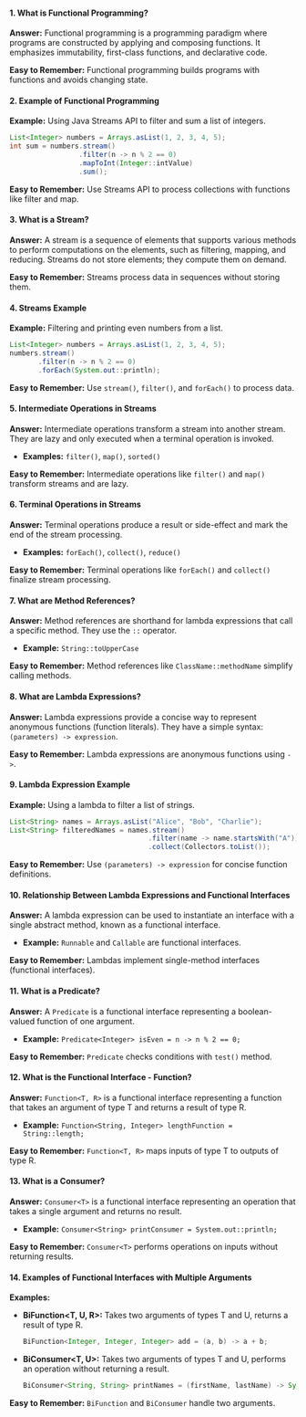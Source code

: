 #### 1. What is Functional Programming?
**Answer:** Functional programming is a programming paradigm where programs are constructed by applying and composing functions. It emphasizes immutability, first-class functions, and declarative code.

**Easy to Remember:** Functional programming builds programs with functions and avoids changing state.

#### 2. Example of Functional Programming
**Example:** Using Java Streams API to filter and sum a list of integers.
```java
List<Integer> numbers = Arrays.asList(1, 2, 3, 4, 5);
int sum = numbers.stream()
                 .filter(n -> n % 2 == 0)
                 .mapToInt(Integer::intValue)
                 .sum();
```
**Easy to Remember:** Use Streams API to process collections with functions like filter and map.

#### 3. What is a Stream?
**Answer:** A stream is a sequence of elements that supports various methods to perform computations on the elements, such as filtering, mapping, and reducing. Streams do not store elements; they compute them on demand.

**Easy to Remember:** Streams process data in sequences without storing them.

#### 4. Streams Example
**Example:** Filtering and printing even numbers from a list.
```java
List<Integer> numbers = Arrays.asList(1, 2, 3, 4, 5);
numbers.stream()
       .filter(n -> n % 2 == 0)
       .forEach(System.out::println);
```
**Easy to Remember:** Use `stream()`, `filter()`, and `forEach()` to process data.

#### 5. Intermediate Operations in Streams
**Answer:** Intermediate operations transform a stream into another stream. They are lazy and only executed when a terminal operation is invoked.
- **Examples:** `filter()`, `map()`, `sorted()`

**Easy to Remember:** Intermediate operations like `filter()` and `map()` transform streams and are lazy.

#### 6. Terminal Operations in Streams
**Answer:** Terminal operations produce a result or side-effect and mark the end of the stream processing.
- **Examples:** `forEach()`, `collect()`, `reduce()`

**Easy to Remember:** Terminal operations like `forEach()` and `collect()` finalize stream processing.

#### 7. What are Method References?
**Answer:** Method references are shorthand for lambda expressions that call a specific method. They use the `::` operator.
- **Example:** `String::toUpperCase`

**Easy to Remember:** Method references like `ClassName::methodName` simplify calling methods.

#### 8. What are Lambda Expressions?
**Answer:** Lambda expressions provide a concise way to represent anonymous functions (function literals). They have a simple syntax: `(parameters) -> expression`.

**Easy to Remember:** Lambda expressions are anonymous functions using `->`.

#### 9. Lambda Expression Example
**Example:** Using a lambda to filter a list of strings.
```java
List<String> names = Arrays.asList("Alice", "Bob", "Charlie");
List<String> filteredNames = names.stream()
                                  .filter(name -> name.startsWith("A"))
                                  .collect(Collectors.toList());
```
**Easy to Remember:** Use `(parameters) -> expression` for concise function definitions.

#### 10. Relationship Between Lambda Expressions and Functional Interfaces
**Answer:** A lambda expression can be used to instantiate an interface with a single abstract method, known as a functional interface.
- **Example:** `Runnable` and `Callable` are functional interfaces.

**Easy to Remember:** Lambdas implement single-method interfaces (functional interfaces).

#### 11. What is a Predicate?
**Answer:** A `Predicate` is a functional interface representing a boolean-valued function of one argument.
- **Example:** `Predicate<Integer> isEven = n -> n % 2 == 0;`

**Easy to Remember:** `Predicate` checks conditions with `test()` method.

#### 12. What is the Functional Interface - Function?
**Answer:** `Function<T, R>` is a functional interface representing a function that takes an argument of type T and returns a result of type R.
- **Example:** `Function<String, Integer> lengthFunction = String::length;`

**Easy to Remember:** `Function<T, R>` maps inputs of type T to outputs of type R.

#### 13. What is a Consumer?
**Answer:** `Consumer<T>` is a functional interface representing an operation that takes a single argument and returns no result.
- **Example:** `Consumer<String> printConsumer = System.out::println;`

**Easy to Remember:** `Consumer<T>` performs operations on inputs without returning results.

#### 14. Examples of Functional Interfaces with Multiple Arguments
**Examples:**
- **BiFunction<T, U, R>:** Takes two arguments of types T and U, returns a result of type R.
  ```java
  BiFunction<Integer, Integer, Integer> add = (a, b) -> a + b;
  ```
- **BiConsumer<T, U>:** Takes two arguments of types T and U, performs an operation without returning a result.
  ```java
  BiConsumer<String, String> printNames = (firstName, lastName) -> System.out.println(firstName + " " + lastName);
  ```

**Easy to Remember:** `BiFunction` and `BiConsumer` handle two arguments.